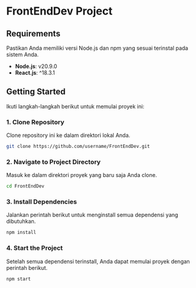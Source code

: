 # FrontEndDev Project

## Requirements

Pastikan Anda memiliki versi Node.js dan npm yang sesuai terinstal pada sistem Anda.

- **Node.js**: v20.9.0
- **React.js**: ^18.3.1

## Getting Started

Ikuti langkah-langkah berikut untuk memulai proyek ini:

### 1. Clone Repository

Clone repository ini ke dalam direktori lokal Anda.

```bash
git clone https://github.com/username/FrontEndDev.git
```

### 2. Navigate to Project Directory

Masuk ke dalam direktori proyek yang baru saja Anda clone.

```bash
cd FrontEndDev
```

### 3. Install Dependencies

Jalankan perintah berikut untuk menginstall semua dependensi yang dibutuhkan.

```bash
npm install
```

### 4. Start the Project

Setelah semua dependensi terinstall, Anda dapat memulai proyek dengan perintah berikut.

```bash
npm start
```
